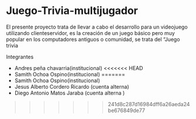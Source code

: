 # Juego-Trivia-multijugador
El presente proyecto trata de llevar a cabo el desarrollo para un videojuego utilizando clienteservidor, es la creación de un juego básico pero muy popular en los computadores antiguos o comunidad, se trata del “Juego trivia

Integrantes

- Andres peña chavarria(institucional)
<<<<<<< HEAD
- Samith Ochoa Ospino(institucional)
=======
- Samith Ochoa Ospino(institucional)
- Jesus Alberto Cordero Ricardo (cuenta alterna)
- Diego Antonio Matos Jaraba (cuenta alterna )
>>>>>>> 241d8c287d16984dff6a26aeda24be676849de77
